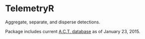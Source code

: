 TelemetryR
=========
Aggregate, separate, and disperse detections.

Package includes current [A.C.T. database](http://www.theactnetwork.com) as of
January 23, 2015.
